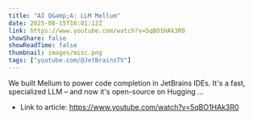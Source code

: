 ```yaml
---
title: "AI Q&amp;A: LLM Mellum"
date: 2025-08-15T16:01:12Z
link: https://www.youtube.com/watch?v=5qBO1HAk3R0
showShare: false
showReadTime: false
thumbnail: images/misc.png
tags: ["youtube.com/@JetBrainsTV"]
---
```

We built Mellum to power code completion in JetBrains IDEs. It's a fast, specialized LLM – and now it's open-source on Hugging ...

- Link to article: https://www.youtube.com/watch?v=5qBO1HAk3R0